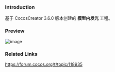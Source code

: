 ### Introduction
基于 CocosCreator 3.6.0 版本创建的 **模型内发光** 工程。

### Preview
![image](../../../image/202206/2022062001.png)

### Related Links
https://forum.cocos.org/t/topic/118935